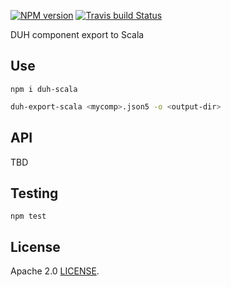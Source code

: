 [![NPM version](https://img.shields.io/npm/v/duh-scala.svg)](https://www.npmjs.org/package/duh-scala)
[![Travis build Status](https://travis-ci.org/sifive/duh-scala.svg?branch=master)](https://travis-ci.org/sifive/duh-scala)

DUH component export to Scala

## Use

```
npm i duh-scala
```

```bash
duh-export-scala <mycomp>.json5 -o <output-dir>
```

## API

TBD

## Testing
```
npm test
```

## License
Apache 2.0 [LICENSE](LICENSE).
